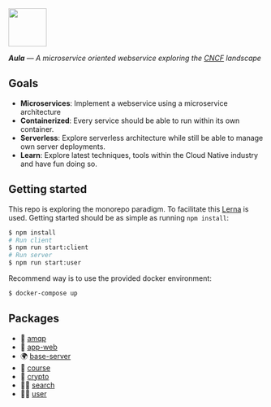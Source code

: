 <img src="https://emojipedia-us.s3.dualstack.us-west-1.amazonaws.com/thumbs/120/apple/129/cloud-with-lightning_1f329.png" width="75"/>

_**Aula** — A microservice oriented webservice exploring the [CNCF](https://www.cncf.io/) landscape_

## Goals

* **Microservices**: Implement a webservice using a microservice architecture
* **Containerized**: Every service should be able to run within its own container.
* **Serverless**: Explore serverless architecture while still be able to manage own server deployments.
* **Learn**: Explore latest techniques, tools within the Cloud Native industry and have fun doing so.

## Getting started
This repo is exploring the monorepo paradigm. To facilitate this [Lerna](https://github.com/lerna/lerna) is used. Getting started should be as simple as running `npm install`:

```sh
$ npm install
# Run client
$ npm run start:client
# Run server
$ npm run start:user
```

Recommend way is to use the provided docker environment:

```sh
$ docker-compose up
```

## Packages
* 💬 [amqp](packages/amqp/README.md)
* 🦄 [app-web](packages/app-web/README.md)
* 🌍 [base-server](packages/base-server/README.md)
* 📓 [course](packages/course/README.md)
* 🔐 [crypto](packages/crypto/README.md)
* 🕵️‍♂️ [search](packages/search/README.md)
* 👨‍🎨 [user](packages/user/README.md)
